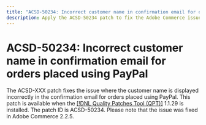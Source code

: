 ```yaml
---
title: "ACSD-50234: Incorrect customer name in confirmation email for orders placed using PayPal"
description: Apply the ACSD-50234 patch to fix the Adobe Commerce issue where the customer name is displayed incorrectly in the confirmation email for orders placed using PayPal.
---
```

# ACSD-50234: Incorrect customer name in confirmation email for orders placed using PayPal

The ACSD-XXX patch fixes the issue where the customer name is displayed incorrectly in the confirmation email for orders placed using PayPal. This patch is available when the [[!DNL Quality Patches Tool (QPT)]](/help/announcements/adobe-commerce-announcements/magento-quality-patches-released-new-tool-to-self-serve-quality-patches.md) 1.1.29 is installed. The patch ID is ACSD-50234. Please note that the issue was fixed in Adobe Commerce 2.2.5.

